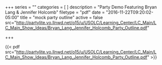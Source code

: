 +++
series = ""
categories = [
]
description = "Party Demo Featuring Bryan Lang & Jennifer Holcomb"
filetype = "pdf"
date = "2016-11-22T09:20:02-05:00"
title = "mock party outline"
active = false
src="http://partylite.vo.llnwd.net/o15/u/USOLC/Learning_Center/LC_Main/LC_Main_Show_Ideas/Bryan_Lang_Jennifer_Holcomb_Party_Outline.pdf"

+++

{{< pdf src="http://partylite.vo.llnwd.net/o15/u/USOLC/Learning_Center/LC_Main/LC_Main_Show_Ideas/Bryan_Lang_Jennifer_Holcomb_Party_Outline.pdf" >}}
